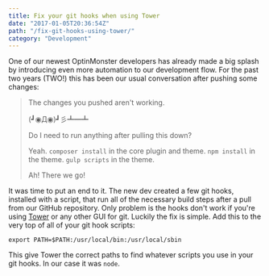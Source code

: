 ```yaml
---
title: Fix your git hooks when using Tower
date: "2017-01-05T20:36:54Z"
path: "/fix-git-hooks-using-tower/"
category: "Development"
---
```

One of our newest OptinMonster developers has already made a big splash by introducing even more automation to our development flow. For the past two years (TWO!) this has been our usual conversation after pushing some changes:

> The changes you pushed aren't working.
> 
> (┛◉Д◉)┛彡┻━┻
> 
> Do I need to run anything after pulling this down?
> 
> Yeah. `composer install` in the core plugin and theme. `npm install` in the theme. `gulp scripts` in the theme.
> 
> Ah! There we go! 

It was time to put an end to it. The new dev created a few git hooks, installed with a script, that run all of the necessary build steps after a pull from our GitHub repository. Only problem is the hooks don't work if you're using [Tower](https://www.git-tower.com) or any other GUI for git. Luckily the fix is simple. Add this to the very top of all of your git hook scripts:

`export PATH=$PATH:/usr/local/bin:/usr/local/sbin`
    

This give Tower the correct paths to find whatever scripts you use in your git hooks. In our case it was `node`.